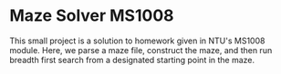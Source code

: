 # Maze Solver MS1008
This small project is a solution to homework given in NTU's MS1008 module.
Here, we parse a maze file, construct the maze, and then run breadth first search from a designated starting point in the maze.
